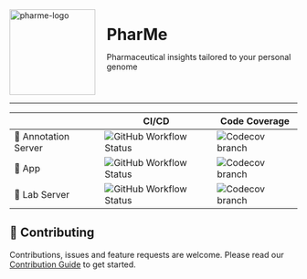 <div style="display: flex; align-items: center">
  <div>
    <img width="150" alt="pharme-logo"
    src="https://user-images.githubusercontent.com/38653851/158404648-906d5741-66f1-4a90-be1a-4cea92631b90.png" />
  </div>
  <div style="padding-left: 20px">
    <h1 style="padding: 0; margin: 0">PharMe</h1>
    <p>Pharmaceutical insights tailored to your personal genome</p>
  </div>
</div>

---

|                      | CI/CD                                                                                                                                                                                 | Code Coverage                                                                                                                                                                                        |
| -------------------- | ------------------------------------------------------------------------------------------------------------------------------------------------------------------------------------- | ---------------------------------------------------------------------------------------------------------------------------------------------------------------------------------------------------- |
| 📝 Annotation Server | ![GitHub Workflow Status](https://img.shields.io/github/workflow/status/hpi-dhc/pharme/Annotation%20Server?color=f97316&label=Build&logo=github&logoColor=f97316&style=for-the-badge) | ![Codecov branch](https://img.shields.io/codecov/c/github/hpi-dhc/pharme/main?color=f97316&flag=annotation-server&label=Coverage&logo=codecov&logoColor=f97316&style=for-the-badge&token=1Q3F9M0SJN) |
| 📱 App               | ![GitHub Workflow Status](https://img.shields.io/github/workflow/status/hpi-dhc/pharme/App?color=3b82f6&label=Build&logo=github&logoColor=3b82f6&style=for-the-badge)                 | ![Codecov branch](https://img.shields.io/codecov/c/github/hpi-dhc/pharme/main?color=3b82f6&flag=app&label=Coverage&logo=codecov&logoColor=3b82f6&style=for-the-badge&token=1Q3F9M0SJN)               |
| 🧪 Lab Server        | ![GitHub Workflow Status](https://img.shields.io/github/workflow/status/hpi-dhc/pharme/Lab%20Server?color=d946ef&label=Build&logo=github&logoColor=d946ef&style=for-the-badge)        | ![Codecov branch](https://img.shields.io/codecov/c/github/hpi-dhc/pharme/main?color=d946ef&flag=lab-server&label=Coverage&logo=codecov&logoColor=d946ef&style=for-the-badge&token=1Q3F9M0SJN)        |

## 🤝 Contributing

Contributions, issues and feature requests are welcome. Please read our
[Contribution Guide](CONTRIBUTING.md) to get started.
